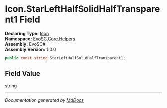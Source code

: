 ﻿<!--  
  <auto-generated>   
    The contents of this file were generated by a tool.  
    Changes to this file may be list if the file is regenerated  
  </auto-generated>   
-->

# Icon.StarLeftHalfSolidHalfTransparent1 Field

**Declaring Type:** [Icon](../index.md)  
**Namespace:** [EvoSC.Core.Helpers](../../index.md)  
**Assembly:** EvoSC\#  
**Assembly Version:** 1.0.0

```csharp
public const string StarLeftHalfSolidHalfTransparent1;
```

## Field Value

string

___

*Documentation generated by [MdDocs](https://github.com/ap0llo/mddocs)*
